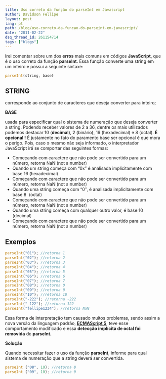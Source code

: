 ```yaml
---
title: Uso correto da função do parseInt em Javascript
author: Davidson Fellipe
layout: post
lang: pt
path: /blog/uso-correto-da-funcao-do-parseint-em-javascript/
date: "2011-02-22"
dsq_thread_id: 261154714
tags: ["blogs"]
---
```


Irei comentar sobre um dos **erros** mais comuns em códigos **JavaScript**, que é o uso correto da função **parseInt**. Essa função converte uma string em um inteiro e possui a seguinte sintaxe:

```javascript
parseInt(string, base)
```

## STRING

corresponde ao conjunto de caracteres que deseja converter para inteiro;

**BASE**

usada para especificar qual o sistema de numeração que deseja converter a string. Podendo receber valores de 2 a 36, dentre os mais utilizados podemos destacar 10 (**decimal**), 2 (binário), 16 (hexadecimal) e 8 (octal). **É opcional !** É justamente no fato do paramento base ser opcional é que mora o perigo. Pois, caso o mesmo não seja informado, o interpretador JavaScript irá se comportar das seguintes formas:

-   Começando com caractere que não pode ser convertido para um número, retorna NaN (not a number)
-   Quando um string começa com “0x” é analisada implicitamente com base 16 (hexadecimal)
-   Começando com caractere que não pode ser convertido para um número, retorna NaN (not a number)
-   Quando uma string começa com “0″, é analisada implicitamente com base 8  (octal)
-   Começando com caractere que não pode ser convertido para um número, retorna NaN (not a number)
-   Quando uma string começa com qualquer outro valor, é base 10 (decimal)
-   Começando com caractere que não pode ser convertido para um número, retorna NaN (not a number)

## Exemplos

```javascript
parseInt("01"); //retorna 1
parseInt("02"); //retorna 2
parseInt("03"); //retorna 3
parseInt("04"); //retorna 4
parseInt("05"); //retorna 5
parseInt("06"); //retorna 6
parseInt("07"); //retorna 7
parseInt("08"); //retorna 0
parseInt("09"); //retorna 0
parseInt("10"); //retorna 10
parseInt("-222"); //retorna -222
parseInt(" 122"); //retorna 122
parseInt("fellipe1234"); //retorna NaN
```

Essa forma de interpretação tem causado muitos problemas, sendo assim a nova versão da linguagem padrão, **[ECMAScript 5][1]**, teve esse comportamento modificado e essa **detecção implícita de octal foi removida** do **parseInt**.

[1]: http://ecma262-5.com/ELS5_HTML.htm#Section_15.1.2.2

**Solução**

Quando necessitar fazer o uso da função **parseInt**, informe para qual sistema de numeração que a string deverá ser convertida.

```javascript
parseInt ("08", 10); //retorna 8
parseInt ("09", 10); //retorna 9
```
